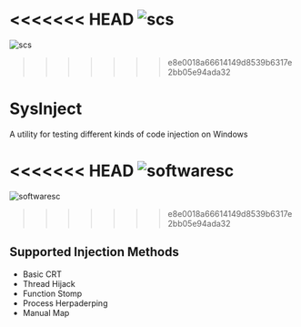 <<<<<<< HEAD
![scs](https://github.com/Nort721/ClientWatch/blob/main/docs/images/scs.png)
=======
![scs](https://github.com/user-attachments/assets/00620500-9126-4b13-83bc-37b436be8120)
>>>>>>> e8e0018a66614149d8539b6317e2bb05e94ada32

# SysInject
A utility for testing different kinds of code injection on Windows

<<<<<<< HEAD
![softwaresc](https://github.com/Nort721/ClientWatch/blob/main/docs/images/softwaresc.png)
=======
![softwaresc](https://github.com/user-attachments/assets/1e3bc214-c9e1-4132-a9c7-9876e8a4a470)
>>>>>>> e8e0018a66614149d8539b6317e2bb05e94ada32

## Supported Injection Methods
* Basic CRT
* Thread Hijack
* Function Stomp
* Process Herpaderping
* Manual Map
